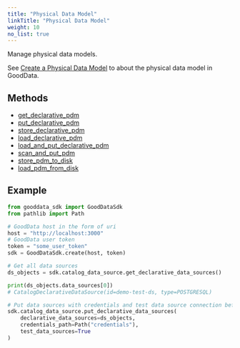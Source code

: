 ```yaml
---
title: "Physical Data Model"
linkTitle: "Physical Data Model"
weight: 10
no_list: true
---
```


Manage physical data models.

See [Create a Physical Data Model](https://www.gooddata.com/developers/cloud-native/doc/cloud/model-data/create-pdm/) to about the physical data model in GoodData.

## Methods

* [get_declarative_pdm](./get_declarative_pdm/)
* [put_declarative_pdm](./put_declarative_pdm/)
* [store_declarative_pdm](./store_declarative_pdm/)
* [load_declarative_pdm](./load_declarative_pdm/)
* [load_and_put_declarative_pdm](./load_and_put_declarative_pdm/)
* [scan_and_put_pdm](./scan_and_put_pdm/)
* [store_pdm_to_disk](./store_pdm_to_disk/)
* [load_pdm_from_disk](./load_pdm_from_disk/)

## Example

```python
from gooddata_sdk import GoodDataSdk
from pathlib import Path

# GoodData host in the form of uri
host = "http://localhost:3000"
# GoodData user token
token = "some_user_token"
sdk = GoodDataSdk.create(host, token)

# Get all data sources
ds_objects = sdk.catalog_data_source.get_declarative_data_sources()

print(ds_objects.data_sources[0])
# CatalogDeclarativeDataSource(id=demo-test-ds, type=POSTGRESQL)

# Put data sources with credentials and test data source connection before put
sdk.catalog_data_source.put_declarative_data_sources(
    declarative_data_sources=ds_objects,
    credentials_path=Path("credentials"),
    test_data_sources=True
)
```
